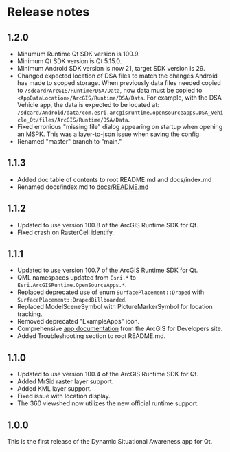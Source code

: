 # Release notes

## 1.2.0

- Minumum Runtime Qt SDK version is 100.9.
- Minimum Qt SDK version is Qt 5.15.0.
- Minimum Android SDK version is now 21, target SDK version is 29.
- Changed expected location of DSA files to match the changes Android
  has made to scoped storage.
  When previously data files needed copied to `/sdcard/ArcGIS/Runtime/DSA/Data`,
  now data must be copied to `<AppDataLocation>/ArcGIS/Runtime/DSA/Data`.
  For example, with the DSA Vehicle app, the data is expected to be located
  at: `/sdcard/Android/data/com.esri.arcgisruntime.opensourceapps.DSA_Vehicle_Qt/files/ArcGIS/Runtime/DSA/Data`.
- Fixed erronious "missing file" dialog appearing on startup when opening an MSPK. This was a layer-to-json issue when saving the config.
- Renamed "master" branch to "main."

## 1.1.3

- Added doc table of contents to root README.md and docs/index.md
- Renamed docs/index.md to [docs/README.md](/docs/README.md)

## 1.1.2

- Updated to use version 100.8 of the ArcGIS Runtime SDK for Qt.
- Fixed crash on RasterCell identify.

## 1.1.1

- Updated to use version 100.7 of the ArcGIS Runtime SDK for Qt.
- QML namespaces updated from `Esri.*` to `Esri.ArcGISRuntime.OpenSourceApps.*`.
- Replaced deprecated use of enum `SurfacePlacement::Draped` with `SurfacePlacement::DrapedBillboarded`.
- Replaced ModelSceneSymbol with PictureMarkerSymbol for location tracking.
- Removed deprecated "ExampleApps" icon.
- Comprehensive [app documentation](/docs/README.md) from the ArcGIS for Developers site.
- Added Troubleshooting section to root README.md.

## 1.1.0

- Updated to use version 100.4 of the ArcGIS Runtime SDK for Qt.
- Added MrSid raster layer support.
- Added KML layer support.
- Fixed issue with location display.
- The 360 viewshed now utilizes the new official runtime support.

## 1.0.0

This is the first release of the Dynamic Situational Awareness app for Qt.
